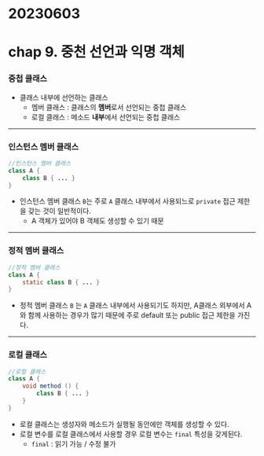 # 20230603

# chap 9. 중천 선언과 익명 객체

### 중첩 클래스

- 클래스 내부에 선언하는 클래스
    - 멤버 클래스 : 클래스의 **멤버**로서 선언되는 중첩 클래스
    - 로컬 클래스 : 메소드 **내부**에서 선언되는 중첩 클래스

---

### 인스턴스 멤버 클래스

```java
//인스턴스 멤버 클래스
class A { 
	class B { ... }
}
```

- 인스턴스 멤버 클래스 `B`는  주로 `A` 클래스 내부에서 사용되느로 `private` 접근 제한을 갖는 것이 일반적이다.
    - A 객체가 있어야 B 객체도 생성할 수 있기 때문

---

### 정적 멤버 클래스

```java
//정적 멤버 클래스
class A { 
	static class B { ... }
}
```

- 정적 멤버 클래스 `B` 는 `A` 클래스 내부에서 사용되기도 하지만, A클래스 외부에서 A와 함께 사용하는 경우가 많기 때문에 주로 default 또는 public 접근 제한을 가진다.

---

### 로컬 클래스

```java
//로컬 클래스
class A { 
	void method () {
		class B { ... }
	}
}
```

- 로컬 클래스는 생성자와 메소드가 실행될 동안에만 객체를 생성할 수 있다.
- 로컬 변수를 로컬 클래스에서 사용할 경우 로컬 변수는 `final` 특성을 갖게된다.
    - `final` : 읽기 가능 / 수정 불가

